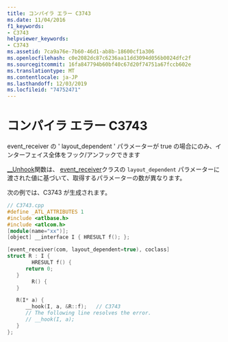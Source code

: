 ```yaml
---
title: コンパイラ エラー C3743
ms.date: 11/04/2016
f1_keywords:
- C3743
helpviewer_keywords:
- C3743
ms.assetid: 7ca9a76e-7b60-46d1-ab8b-18600cf1a306
ms.openlocfilehash: c0e2082dc87c6236aa11dd3094d056b0024dfc2f
ms.sourcegitcommit: 16fa847794b60bf40c67d20f74751a67fccb602e
ms.translationtype: MT
ms.contentlocale: ja-JP
ms.lasthandoff: 12/03/2019
ms.locfileid: "74752471"
---
```

# <a name="compiler-error-c3743"></a>コンパイラ エラー C3743

event_receiver の ' layout_dependent ' パラメーターが true の場合にのみ、インターフェイス全体をフック/アンフックできます

[__Unhook](../../cpp/unhook.md)関数は、 [event_receiver](../../windows/event-receiver.md)クラスの `layout_dependent` パラメーターに渡された値に基づいて、取得するパラメーターの数が異なります。

次の例では、C3743 が生成されます。

```cpp
// C3743.cpp
#define _ATL_ATTRIBUTES 1
#include <atlbase.h>
#include <atlcom.h>
[module(name="xx")];
[object] __interface I { HRESULT f(); };

[event_receiver(com, layout_dependent=true), coclass]
struct R : I {
        HRESULT f() {
      return 0;
   }
        R() {
   }

   R(I* a) {
      __hook(I, a, &R::f);   // C3743
      // The following line resolves the error.
      // __hook(I, a);
   }
};
```
